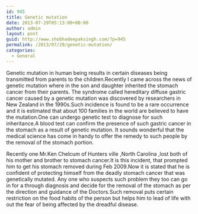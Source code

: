 ```yaml
---
id: 945
title: Genetic mutation
date: 2013-07-29T05:13:00+00:00
author: admin
layout: post
guid: http://www.shobhadeepaksingh.com/?p=945
permalink: /2013/07/29/genetic-mutation/
categories:
  - General
---
```

Genetic mutation in human being results in certain diseases being transmitted from parents to the children.Recently I came across the news of genetic mutation where in the son and daughter inherited the stomach cancer from their parents. The syndrome called hereditary diffuse gastric cancer caused by a genetic mutation was discovered by researchers in New Zealand in the 1990s.Such incidence is found to be a rare occurrence and it is estimated that about 100 families in the world are believed to have the mutation.One can undergo genetic test to diagnose for such inheritance.A blood test can confirm the presence of such gastric cancer in the stomach as a result of genetic mutation. It sounds wonderful that the medical science has come in handy to offer the remedy to such people by the removal of the stomach portion.

Recently one Mr.Ken Chelcum of Hunters ville ,North Carolina ,lost both of his mother and brother to stomach cancer.It is this incident, that prompted him to get his stomach removed during Feb 2009.Now it is stated that he is confident of protecting himself from the deadly stomach cancer that was genetically mutated. Any one who suspects such problem they too can go in for a through diagnosis and decide for the removal of the stomach as per the direction and guidance of the Doctors.Such removal puts certain restriction on the food habits of the person but helps him to lead of life with out the fear of being affected by the dreadful disease.